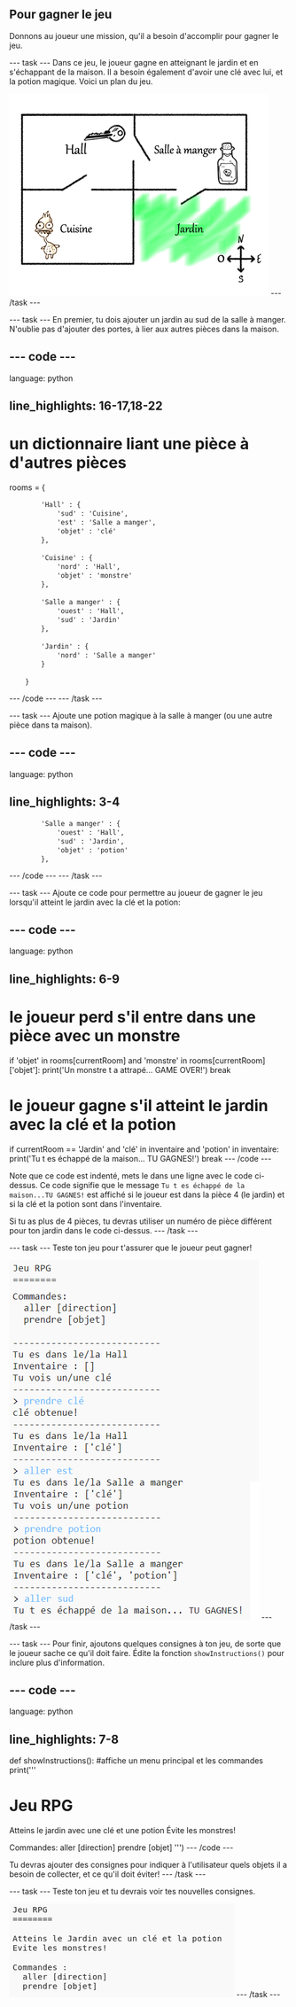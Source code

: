 ## Pour gagner le jeu

Donnons au joueur une mission, qu'il a besoin d'accomplir pour gagner le jeu.

\--- task \--- Dans ce jeu, le joueur gagne en atteignant le jardin et en s'échappant de la maison. Il a besoin également d'avoir une clé avec lui, et la potion magique. Voici un plan du jeu.

![capture d'écran](images/rpg-final-map.png) \--- /task \---

\--- task \--- En premier, tu dois ajouter un jardin au sud de la salle à manger. N'oublie pas d'ajouter des portes, à lier aux autres pièces dans la maison.

## \--- code \---

language: python

## line_highlights: 16-17,18-22

# un dictionnaire liant une pièce à d'autres pièces

rooms = {

            'Hall' : {
                'sud' : 'Cuisine',
                'est' : 'Salle a manger',
                'objet' : 'clé'
            },
    
            'Cuisine' : {
                'nord' : 'Hall',
                'objet' : 'monstre'
            },
    
            'Salle a manger' : {
                'ouest' : 'Hall',
                'sud' : 'Jardin'
            },
    
            'Jardin' : {
                'nord' : 'Salle a manger'
            }
    
        }
    

\--- /code \--- \--- /task \---

\--- task \--- Ajoute une potion magique à la salle à manger (ou une autre pièce dans ta maison).

## \--- code \---

language: python

## line_highlights: 3-4

            'Salle a manger' : {
                'ouest' : 'Hall',
                'sud' : 'Jardin',
                'objet' : 'potion'
            },
    

\--- /code \--- \--- /task \---

\--- task \--- Ajoute ce code pour permettre au joueur de gagner le jeu lorsqu'il atteint le jardin avec la clé et la potion:

## \--- code \---

language: python

## line_highlights: 6-9

# le joueur perd s'il entre dans une pièce avec un monstre

if 'objet' in rooms\[currentRoom] and 'monstre' in rooms[currentRoom\]\['objet'\]: print('Un monstre t a attrapé... GAME OVER!') break

# le joueur gagne s'il atteint le jardin avec la clé et la potion

if currentRoom == 'Jardin' and 'clé' in inventaire and 'potion' in inventaire: print('Tu t es échappé de la maison... TU GAGNES!') break \--- /code \---

Note que ce code est indenté, mets le dans une ligne avec le code ci-dessus. Ce code signifie que le message `Tu t es échappé de la maison...TU GAGNES!` est affiché si le joueur est dans la pièce 4 (le jardin) et si la clé et la potion sont dans l'inventaire.

Si tu as plus de 4 pièces, tu devras utiliser un numéro de pièce différent pour ton jardin dans le code ci-dessus. \--- /task \---

\--- task \--- Teste ton jeu pour t'assurer que le joueur peut gagner!

![capture d'écran](images/rpg-win-test.png) \--- /task \---

\--- task \--- Pour finir, ajoutons quelques consignes à ton jeu, de sorte que le joueur sache ce qu'il doit faire. Édite la fonction `showInstructions()` pour inclure plus d'information.

## \--- code \---

language: python

## line_highlights: 7-8

def showInstructions(): #affiche un menu principal et les commandes print('''

# Jeu RPG

Atteins le jardin avec une clé et une potion Évite les monstres!

Commandes: aller [direction] prendre [objet] ''') \--- /code \---

Tu devras ajouter des consignes pour indiquer à l'utilisateur quels objets il a besoin de collecter, et ce qu'il doit éviter! \--- /task \---

\--- task \--- Teste ton jeu et tu devrais voir tes nouvelles consignes.

![capture d'écran](images/rpg-instructions-test.png) \--- /task \---